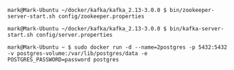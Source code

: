 `mark@Mark-Ubuntu ~/docker/kafka/kafka_2.13-3.0.0 $ bin/zookeeper-server-start.sh config/zookeeper.properties`

`mark@Mark-Ubuntu ~/docker/kafka/kafka_2.13-3.0.0 $ bin/kafka-server-start.sh config/server.properties` 

`mark@Mark-Ubuntu ~ $ sudo docker run -d --name=2postgres -p 5432:5432 -v postgres-volume:/var/lib/postgres/data -e POSTGRES_PASSWORD=password postgres`


